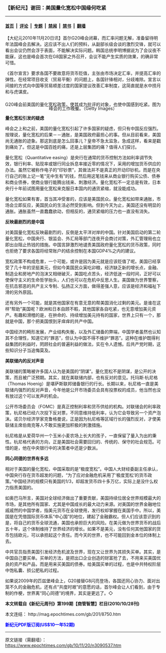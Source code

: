 ### 【新纪元】谢田：美国量化宽松中国缘何吃紧

---

#### [首页](../../../..?n3090537) &nbsp;|&nbsp; [评论](../../../../../epoch-comment?n3090537) &nbsp;|&nbsp; [专题](../../../../../epoch-special?n3090537) &nbsp;|&nbsp; [禁闻](../../../../../epoch-news?n3090537) &nbsp;|&nbsp; [禁书](../../../../../books?n3090537) &nbsp;|&nbsp; [翻墙](https://github.com/gfw-breaker/nogfw/blob/master/README.md?n3090537)


<div class="post_content" id="artbody" itemprop="articleBody">
 <!-- article content begin -->
 <p>
  【大纪元2010年11月20日讯】首尔G20峰会闭幕，而汇率问题无解，准备留待明年法国峰会去解决。这应该不出人们的预料，从副部长级会谈的激烈交锋，就可以看出会议仍然会浮于表面，不能解决实际问题。韩国总统李明博据说为了会议夜不能寐，这也是峰会首次在G8国家之外召开，会议不能产生实质的效果，的确非常可惜。
 </p>
 <p>
  《首尔宣言》要求各国不要故意将货币贬值，主张由市场决定汇率，并提高汇率的弹性。在经常项目收支（贸易平衡）的问题上，各国针锋相对，分歧难除。宣言以间接的方式向中国等贸易顺差过度的国家提议改善汇率制度，这简直就是水中捞月和与虎谋皮。
 </p>
 <p>
  <!--image v 1.5-->
 </p>
 <div style="line-height: 90%; text-align: center;">
  <br/>
  <span class="bn12">
   G20峰会前美国的量化宽松政策，使其成为批评的对象，也使中国感到吃紧。图为峰会的工作晚餐。（Getty Images）
  </span>
 </div>
 <p>
  <!-- -->
 </p>
 <p>
  <b>
   量化宽松引发的疑虑
  </b>
 </p>
 <p>
  峰会之上和之前，美国的量化宽松引起了许多国家的疑虑，但只有中国反应强烈。按理说，量化宽松的后果－－通胀，是美国政府最担心的事。但从目前看来，美国尚无通胀的迹象。那这到底是怎么回事儿？皇帝不急太监急，急成这样，看来是戳到痛处了。但这是中国百姓的痛，还是上层集团的痛？值得人们探讨。
 </p>
 <p>
  量化宽松（Quantitative easing）是央行在通常的货币控制方法如利率调节失效，银行利率、贴现率或银行同业拆息率接近零的情况下，采用的增加货币供应的办法。虽然它被称作电子的“印钞票”，其做法并不是真正的开动印钞机，而是在央行自己的账上记一笔“无中生有”的钱，然后用这笔钱来从商业银行购买公债、债券和商业债券，使商业银行能腾出钱来、刺激经济。量化宽松不一定总是有效，日本央行十年前试图用量化宽松来克服日本国内的通货紧缩，就没能成功。
 </p>
 <p>
  量化宽松如果有害，首当其冲受害的，应该是美国民众。量化宽松如带来通胀，市场会立即反应，美国民众的生活必然受到影响。但到今天为止，美国还没有明显的通胀。通胀虽然一直蠢蠢欲动，但相反的，通货紧缩的压力也一直没有消失。
 </p>
 <p>
  <b>
   反映最剧烈的是中国
  </b>
 </p>
 <p>
  对美国量化宽松反映最剧烈的，反倒是太平洋对岸的中国。针对美国启动的第二轮量化宽松，中国央行、银监会、外汇局等部门连夜开会商讨对策，外汇管理局也立即出台阻止热钱的措施。中国言辞激烈地谴责美国政府量化宽松的货币政策，同时也拒绝了要求各国将经常账户的结余控制在本国GDP4%之内的建议。
 </p>
 <p>
  宽松政策不构成危害，一个可能，或许是因为美元就是应该贬值了呢。美国已经享受了几十年的坚挺美元，但如今美国民众寅吃卯粮，经济缺乏新的增长点，金融、制造业和房地产的泡沫又相继破灭，美国吃点苦头，经济低迷一段时间，正好可以使保守主义的生命哲学抬头，人们也可以在危机中反思人生。美国做为世界警察，在抗击邪恶的共产主义专制、弘扬正义方面，做得差强人意，应该是经济和福祉下滑的另外原因。
 </p>
 <p>
  还有另外一个可能，就是其他国家在有意无意的帮美国消化过剩的美元。是谁在这样“帮助”美国呢？欧洲和日本自顾不暇，其他国家各自吃紧，也无意增加美元资产。有趣和滑稽的是，在拚命的、持续增加美元持有的国家，世界上只有一个，那就是中国，那个把美国恨到牙痒痒的共产中国。
 </p>
 <p>
  中国经济的畸形发展，产业结构失衡，以及外汇储备的弊端，中国学者虽然也认知其不合理性，知道它的“罪恶”，但认为中国不得不维护“罪恶”。这种在维护既得利益集团的利益时，罔顾社会的普遍利益的做法，实在令人遗憾。后共产党时期，这些知识分子当追悔莫及。
 </p>
 <p>
  <b>
   美联储内的反对声音
  </b>
 </p>
 <p>
  美联储的策略被许多国人认为是美国的“阴谋”。量化宽松不是阴谋，是公开的决策，而且被广泛预期。其实，就在美联储内部，也有反对的意见。托玛斯‧杭尼格（Thomas Hoenig）是堪萨斯联邦储备银行的行长。长期以来，杭尼格一直是美联储内强烈的反对声音，今年他是公开市场委员会具有投票权的成员，他当然也没有放过这个可以发声的机会。
 </p>
 <p>
  公开市场委员会（FOMC）是真正控制利率和货币供给的机构。对联储会的利率政策，杭尼格已经六次投下反对票，不同意维持低利率，认为它会导致另一个资产泡沫。诺贝尔经济学家克鲁格曼说，正是因为杭尼格等区域行长的强烈反对，才使美联储主席伯南克等人不敢实施更加积极的刺激措施。
 </p>
 <p>
  杭尼格是从爱荷华州一个玉米小麦农场上长大的孩子，一直保留了量入为出的秉性。杭尼格代表的方向，正是美国社会需要回归的、传统的、保守的社会规范。可惜的是，他在中央银行中的决策者中还是少数派。
 </p>
 <p>
  <b>
   同心同德的世界有多远
  </b>
 </p>
 <p>
  相对于美国的量化宽松，中国采取的是“极度宽松”。中国人大财经委副主任承认，中国央行存在货币超发的问题，“为了应对金融危机采用了‘极度宽松’的货币政策。”中国经济的规模只有美国的1/3，却超发货币四十多万亿，实际上是没什么权力指责美国的。
 </p>
 <p>
  如奥巴马所言，美国对全球经济做出了重要贡献，美国持续位居全世界规模最大的市场，是其他所有国家、尤其是中国成长的最大动力来源。对美国的世界金融地位戚戚然的中国学者，指美元货币在全球使用，发行权却掌握在美国手中。所以，美国是在凭借国际货币体系“中心国”的地位，建起了金融霸权。但人们应该意识到的是，将自己的货币全球流通，美国也承担巨大的风险。在美元做为世界货币的战后五十年，这个体制维持了世界经济的增长。如果不是美元，没有任何其他国家的货币包括欧元，可以承担起这个责任。而今天的世界，也不可能回到金本位的体制上去。
 </p>
 <p>
  中共官员指责美国引发经济危机波及世界，现在又让世界为其损失买单。其实，是中国自己要买单。买单的方法，是把出口企业创造的财富抢了去，不用来买美国优良的资产和产品，而是用来买美国的债券。给美国买单的过程，也是中共特权阶层中饱私囊、损公肥私的过程。
 </p>
 <p>
  如果说2009年的匹兹堡峰会上，G20接替G8闪亮登场，各国还同心协力、面对出笼不久的金融危机，还有点“共度时艰”的意愿的话，首尔峰会让人们看到，由于专制的作梗，世界离“同心同德”的境界，其实是更远了。◇
 </p>
 <p>
  <b>
   本文转载自《新纪元周刊》第199期【商管智慧】栏目(2010/10/28刊)
  </b>
 </p>
 <p>
  本文连结：
  <ok href=" http://mag.epochtimes.com/gb/201/8750.htm " target="_blank">
   http://mag.epochtimes.com/gb/201/8750.htm
  </ok>
 </p>
 <p>
  <ok href="http://mag.epochtimes.com/pdfmag/home.html">
   <font color="blue">
    <b>
     新纪元PDF版订阅(US$10一年52期)
    </b>
   </font>
  </ok>
 </p>
 <!-- article content end -->
 <div id="below_article_ad">
 </div>
</div>


---

原文链接（需翻墙）：https://www.epochtimes.com/gb/10/11/20/n3090537.htm